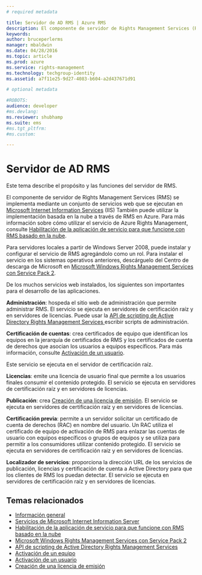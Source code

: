 ```yaml
---
# required metadata

title: Servidor de AD RMS | Azure RMS
description: El componente de servidor de Rights Management Services (RMS) se implementa mediante un conjunto de servicios web que se ejecutan en Microsoft Internet Information Services.
keywords:
author: bruceperlerms
manager: mbaldwin
ms.date: 04/28/2016
ms.topic: article
ms.prod: azure
ms.service: rights-management
ms.technology: techgroup-identity
ms.assetid: a7f11e25-9d27-4083-b604-a2d437671d91

# optional metadata

#ROBOTS:
audience: developer
#ms.devlang:
ms.reviewer: shubhamp
ms.suite: ems
#ms.tgt_pltfrm:
#ms.custom:

---
```


# Servidor de AD RMS

Este tema describe el propósito y las funciones del servidor de RMS.

El componente de servidor de Rights Management Services (RMS) se implementa mediante un conjunto de servicios web que se ejecutan en [Microsoft Internet Information Services](http://www.iis.net/overview) (IIS) También puede utilizar la implementación basada en la nube a través de RMS en Azure. Para más información sobre cómo utilizar el servicio de Azure Rights Management, consulte [Habilitación de la aplicación de servicio para que funcione con RMS basado en la nube](how-to-use-file-api-with-aadrm-cloud.md).

Para servidores locales a partir de Windows Server 2008, puede instalar y configurar el servicio de RMS agregándolo como un rol. Para instalar el servicio en los sistemas operativos anteriores, descárguelo del Centro de descarga de Microsoft en [Microsoft Windows Rights Management Services con Service Pack 2](http://www.microsoft.com/download/en/details.aspx?id=4909).

De los muchos servicios web instalados, los siguientes son importantes para el desarrollo de las aplicaciones.

**Administración**: hospeda el sitio web de administración que permite administrar RMS. El servicio se ejecuta en servidores de certificación raíz y en servidores de licencias. Puede usar la [API de scripting de Active Directory Rights Management Services ](https://msdn.microsoft.com/library/Bb968797) escribir scripts de administración.

**Certificación de cuentas**: crea certificados de equipo que identifican los equipos en la jerarquía de certificados de RMS y los certificados de cuenta de derechos que asocian los usuarios a equipos específicos. Para más información, consulte [Activación de un usuario](https://msdn.microsoft.com/library/Cc530378).

Este servicio se ejecuta en el servidor de certificación raíz.

**Licencias**: emite una licencia de usuario final que permite a los usuarios finales consumir el contenido protegido. El servicio se ejecuta en servidores de certificación raíz y en servidores de licencias.

**Publicación**: crea [Creación de una licencia de emisión](https://msdn.microsoft.com/library/Aa362355). El servicio se ejecuta en servidores de certificación raíz y en servidores de licencias.

**Certificación previa**: permite a un servidor solicitar un certificado de cuenta de derechos (RAC) en nombre del usuario. Un RAC utiliza el certificado de equipo de activación de RMS para enlazar las cuentas de usuario con equipos específicos o grupos de equipos y se utiliza para permitir a los consumidores utilizar contenido protegido. El servicio se ejecuta en servidores de certificación raíz y en servidores de licencias.

**Localizador de servicios**: proporciona la dirección URL de los servicios de publicación, licencias y certificación de cuenta a Active Directory para que los clientes de RMS los puedan detectar. El servicio se ejecuta en servidores de certificación raíz y en servidores de licencias.

 

## Temas relacionados ##
* [Información general](ad-rms-overview.md)
* [Servicios de Microsoft Internet Information Server](http://www.iis.net/overview)
* [Habilitación de la aplicación de servicio para que funcione con RMS basado en la nube](how-to-use-file-api-with-aadrm-cloud.md)
* [Microsoft Windows Rights Management Services con Service Pack 2](http://www.microsoft.com/download/en/details.aspx?id=4909)
* [API de scripting de Active Directory Rights Management Services](https://msdn.microsoft.com/library/Bb968797)
* [Activación de un equipo](https://msdn.microsoft.com/library/Cc530377)
* [Activación de un usuario](https://msdn.microsoft.com/library/Cc530378)
* [Creación de una licencia de emisión](https://msdn.microsoft.com/library/Aa362355)

 

 


<!--HONumber=Apr16_HO3-->


